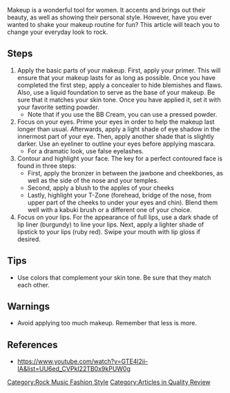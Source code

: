 Makeup is a wonderful tool for women. It accents and brings out their
beauty, as well as showing their personal style. However, have you ever
wanted to shake your makeup routine for fun? This article will teach you
to change your everyday look to rock.

## Steps

1.  Apply the basic parts of your makeup. First, apply your primer. This
    will ensure that your makeup lasts for as long as possible. Once you
    have completed the first step, apply a concealer to hide blemishes
    and flaws. Also, use a liquid foundation to serve as the base of
    your makeup. Be sure that it matches your skin tone. Once you have
    applied it, set it with your favorite setting powder.
    -   Note that if you use the BB Cream, you can use a pressed powder.
2.  Focus on your eyes. Prime your eyes in order to help the makeup last
    longer than usual. Afterwards, apply a light shade of eye shadow in
    the innermost part of your eye. Then, apply another shade that is
    slightly darker. Use an eyeliner to outline your eyes before
    applying mascara.
    -   For a dramatic look, use false eyelashes.
3.  Contour and highlight your face. The key for a perfect contoured
    face is found in three steps:
    -   First, apply the bronzer in between the jawbone and cheekbones,
        as well as the side of the nose and your temples.
    -   Second, apply a blush to the apples of your cheeks
    -   Lastly, highlight your T-Zone (forehead, bridge of the nose,
        from upper part of the cheeks to under your eyes and chin).
        Blend them well with a kabuki brush or a different one of your
        choice.
4.  Focus on your lips. For the appearance of full lips, use a dark
    shade of lip liner (burgundy) to line your lips. Next, apply a
    lighter shade of lipstick to your lips (ruby red). Swipe your mouth
    with lip gloss if desired.

## Tips

-   Use colors that complement your skin tone. Be sure that they match
    each other.

## Warnings

-   Avoid applying too much makeup. Remember that less is more.

## References

-   <https://www.youtube.com/watch?v=GTE4l2ii-IA&list=UU6ed_CVPkI22TB0x9kPUW0g>

[Category:Rock Music Fashion
Style](Category:Rock_Music_Fashion_Style "wikilink") [Category:Articles
in Quality Review](Category:Articles_in_Quality_Review "wikilink")